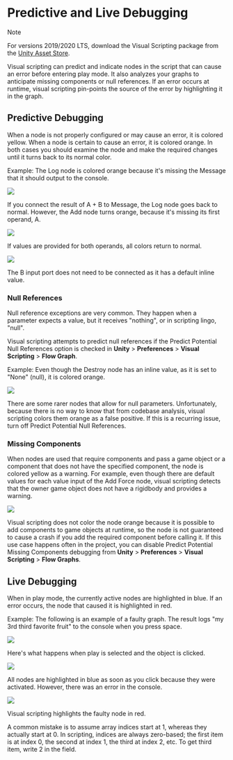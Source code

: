# Predictive and Live Debugging

> [!NOTE]
> For versions 2019/2020 LTS, download the Visual Scripting package from the [Unity Asset Store](https://assetstore.unity.com/packages/tools/visual-bolt-163802).

Visual scripting can predict and indicate nodes in the script that can cause an error before entering play mode. It also analyzes your graphs to anticipate missing components or null references. If an error occurs at runtime, visual scripting  pin-points the source of the error by highlighting it in the graph.

## Predictive Debugging

When a node is not properly configured or may cause an error, it is colored yellow. When a node is certain to cause an error, it is colored orange. In both cases you should examine the node and make the required changes until it turns back to its normal color.

Example: The Log node is colored orange because it's missing the Message that it should output to the console.


![](images/vs-debug-log-node-error.png)


If you connect the result of A + B to Message, the Log node goes back to normal. However, the Add node  turns orange, because it's missing its first operand, A.


![](images/vs-debug-add-node-error.png)


If values are provided for both operands, all colors return to normal.


![](images/vs-debug-nodes-correct.png)

The B input port does not need to be connected as it has a default inline value.

### Null References

Null reference exceptions are very common. They happen when a parameter expects a value, but it receives "nothing", or in scripting lingo, "null".

Visual scripting attempts to predict null references if the Predict Potential Null References option is checked in **Unity** > **Preferences** > **Visual Scripting** > **Flow Graph**.

Example: Even though the Destroy node has an inline value, as it is set to "None" (null), it is colored orange.

![](images/vs-debug-null-reference.png)

There are some rarer nodes that allow for null parameters. Unfortunately, because there is no way to know that from codebase analysis, visual scripting colors them orange as a false positive. If this is a recurring issue, turn off Predict Potential Null References.

### Missing Components

When nodes are used that require components and pass a game object or a component that does not have the specified component, the node is colored yellow as a warning. For example, even though there are default values for each value input of the Add Force node, visual scripting detects that the owner game object does not have a rigidbody and provides a warning.

![](images/vs-debug-missing-component.png)

Visual scripting does not color the node orange because it is possible to add components to game objects at runtime, so the node is not guaranteed to cause a crash if you add the required component before calling it. If this use case happens often in the project, you can disable Predict Potential Missing Components debugging from **Unity** > **Preferences** > **Visual Scripting** > **Flow Graphs**.

## Live Debugging

When in play mode, the currently active nodes are highlighted in blue. If an error occurs, the node that caused it is highlighted in red.

Example: The following is an example of a faulty graph. The result logs "my 3rd third favorite fruit" to the console when you press space. 

![](images/vs-debug-faulty-node-example.png)


Here's what happens when play is selected and the object is clicked.


![](images/vs-debug-faulty-node-highlighted.png)


All nodes are highlighted in blue as soon as you click because they were activated. However, there was an error in the console.


![](images/vs-debug-faulty-node-console-error.png)


Visual scripting highlights the faulty node in red.

A common mistake is to assume array indices start at 1, whereas they actually start at 0. In scripting, indices are always zero-based; the first item is at index 0, the second at index 1, the third at index 2, etc. To get third item, write 2 in the field.
